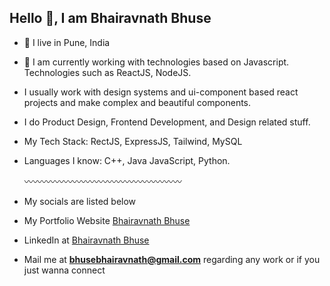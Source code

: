 ## Hello 👋, I am Bhairavnath Bhuse 


- 📍 I live in Pune, India
- 🔭 I am currently working with technologies based on Javascript. Technologies such as ReactJS, NodeJS.
- I usually work with design systems and ui-component based react projects and make complex and beautiful components.
- I do Product Design, Frontend Development, and Design related stuff.
- My Tech Stack: RectJS, ExpressJS, Tailwind, MySQL
- Languages I know: C++, Java JavaScript, Python.

  〰️〰️〰️〰️〰️〰️〰️〰️〰️〰️〰️〰️〰️〰️〰️〰️〰️〰️
-  My socials are listed below
  - My Portfolio Website [Bhairavnath Bhuse](https://bhairavnth-portfolio.netlify.app/)
  - LinkedIn at [Bhairavnath Bhuse](https://www.linkedin.com/in/bhairavnath-bhuse-740266231/)
  - Mail me at **bhusebhairavnath@gmail.com** 
  regarding any work or if you just wanna connect
<!--
**Bhairavnath-Bhuse/Bhairavnath-Bhuse** is a ✨ _special_ ✨ repository because its `README.md` (this file) appears on your GitHub profile.

Here are some ideas to get you started:

-  I’m currently working on ...
- 🌱 I’m currently learning ...
- 👯 I’m looking to collaborate on ...
- 🤔 I’m looking for help with ...
- 💬 Ask me about ...
- 📫 How to reach me: ...
- 😄 Pronouns: ...
- ⚡ Fun fact: ...
-->
